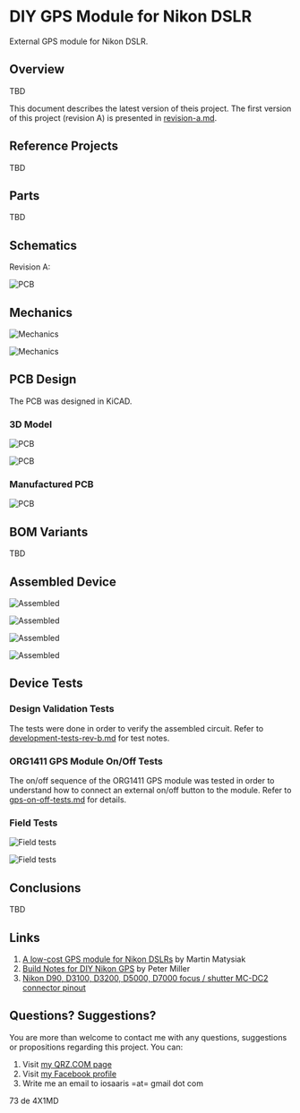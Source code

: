 # DIY GPS Module for Nikon DSLR
External GPS module for Nikon DSLR.

## Overview

TBD



This document describes the latest version of theis project. The first version of this project (revision A) is presented in [revision-a.md](docs/revision-a.md).



## Reference Projects

TBD

## Parts

TBD

## Schematics

Revision A:

![PCB](images/schematic.png)


## Mechanics

![Mechanics](images/pcb-rev-a-assembled/mech_1.jpg)

![Mechanics](images/pcb-rev-a-assembled/mech_2.jpg)

## PCB Design

The PCB was designed in KiCAD.

### 3D Model

![PCB](images/3d_model_1.png)

![PCB](images/3d_model_2.png)

### Manufactured PCB

![PCB](images/pcb-rev-a-assembled/pcb.jpg)

## BOM Variants

TBD

## Assembled Device

![Assembled](images/pcb-rev-a-assembled/assembled_1.jpg)

![Assembled](images/pcb-rev-a-assembled/assembled_2.jpg)

![Assembled](images/pcb-rev-a-assembled/assembled_3.jpg)

![Assembled](images/pcb-rev-a-assembled/assembled_4.jpg)

## Device Tests

### Design Validation Tests

The tests were done in order to verify the assembled circuit. Refer to [development-tests-rev-b.md](docs/development-tests-rev-b.md) for test notes.

### ORG1411 GPS Module On/Off Tests

The on/off sequence of the ORG1411 GPS module was tested in order to understand how to connect an external on/off button to the module. Refer to [gps-on-off-tests.md](docs/gps-on-off-tests.md) for details.

### Field Tests

![Field tests](images/field_tests_1.png)

![Field tests](images/field_tests_2.png)

## Conclusions

TBD

## Links

1. [A low-cost GPS module for Nikon DSLRs](https://github.com/marmat/nikon-gp1-diy) by Martin Matysiak
2. [Build Notes for DIY Nikon GPS](http://www.petermillerphoto.com/nikongps/nikongps2.html) by Peter Miller
3. [Nikon D90, D3100, D3200, D5000, D7000 focus / shutter MC-DC2 connector pinout](http://pinoutguide.com/DigitalCameras/nikon_d90_pinout.shtml)

## Questions? Suggestions?
You are more than welcome to contact me with any questions, suggestions or propositions regarding this project. You can:

1. Visit [my QRZ.COM page](https://www.qrz.com/db/4X5DM)
2. Visit [my Facebook profile](https://www.facebook.com/Dima.Meln)
3. Write me an email to iosaaris =at= gmail dot com

73 de 4X1MD

